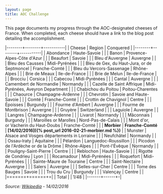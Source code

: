 ```yaml
---
layout: page
title: AOC Challenge
---
```


This page documents my progress through the AOC-designated cheeses of France.  When completed, each cheese should have a link to the blog post detailing the accomplishment.

|--------+--------+-----------|
| Cheese | Region | Conquered |
|--------+--------+-----------|
| Abondance | Haute-Savoie | |
| Banon | Provence-Alpes-Côte d'Azur | |
| Beaufort | Savoie | |
| Bleu d'Auvergne | Auvergne | |
| Bleu des Causses | Midi-Pyrénées | |
| Bleu de Gex, du Haut-Jura, or de Septmoncel | Franche-Comté | |
| Bleu du Vercors-Sassenage | Rhône-Alpes | |
| Brie de Meaux | Ile-de-France | |
| Brie de Melun | Ile-de-France | |
| Brocciu | Corsica | |
| Cabecou | Midi-Pyrénées | |
| Cantal | Auvergne | |
| Camembert de Normandie | Normandy | |
| Cazelle de Saint Affrique | Midi-Pyrénées, Aveyron Department | |
| Chabichou du Poitou | Poitou-Charentes | |
| Chaource | Champagne-Ardenne | |
| Chevrotin | Savoie and Haute-Savoie | |
| Comté | Franche-Comté | |
| Crottin de Chavignol | Centre | |
| Époisses | Burgundy | |
| Fourme d'Ambert | Auvergne | |
| Fourme de Montbrison | Auvergne | |
| Gruyère | Switzerland | |
| Laguiole | Auvergne | |
| Langres | Champagne-Ardenne | |
| Livarot | Normandy | |
| Mâconnais | Burgundy | |
| Maroilles or Marolles | Nord-Pas-de-Calais | |
| Mont d'or, or Vacherin du Haut-Doubs | Franche-Comté | |
| **Morbier** | **Franche-Comté** | **[14/02/2016]({% post_url 2016-02-21-morbier.md %})** |
| Munster | Alsace and Vosges départements in Lorraine | |
| Neufchâtel | Normandy | |
| Ossau-lraty | Aquitaine | |
| Pélardon | Languedoc-Roussillon | |
| Picodon de l'Ardèche or de la Drôme | Rhône-Alpes | |
| Pont-l'Évêque | Normandy | |
| Pouligny-Saint-Pierre | Centre | |
| Reblochon | Haute-Savoie | |
| Rigotte de Condrieu | Lyon | |
| Rocamadour | Midi-Pyrénées | |
| Roquefort | Midi-Pyrénées | |
| Sainte-Maure de Touraine | Centre | |
| Saint-Nectaire | Auvergne | |
| Salers | Auvergne | |
| Selles-sur-Cher | Centre | |
| Tome des Bauges | Savoie | |
| Trou du Cru | Burgundy | |
| Valençay | Centre | |
|=======+======+=|
| Total | | 1/48 |
|-------+------+-|

_Source: [Wikipedia][wiki_aoc_cheese] - 14/02/2016_


[wiki_aoc_cheese]: https://en.wikipedia.org/wiki/List_of_French_cheeses
